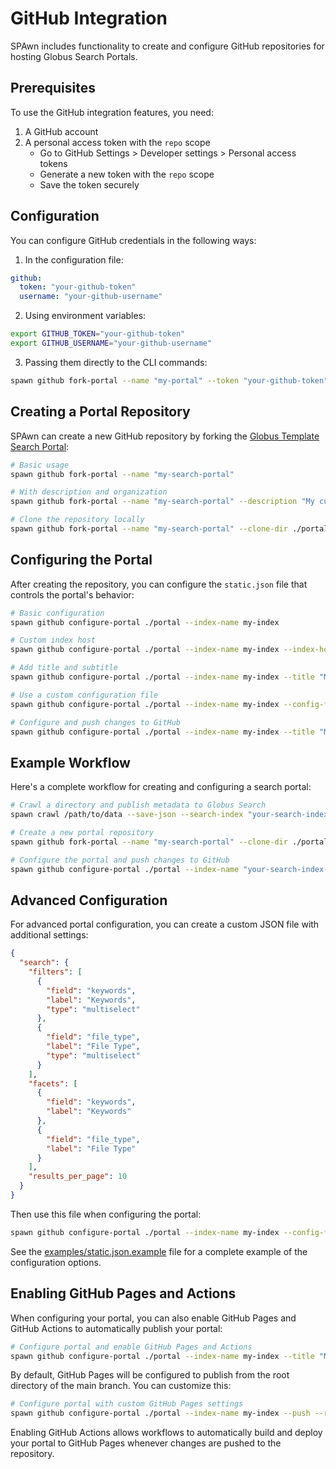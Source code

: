 # GitHub Integration

SPAwn includes functionality to create and configure GitHub repositories for hosting Globus Search Portals.

## Prerequisites

To use the GitHub integration features, you need:

1. A GitHub account
2. A personal access token with the `repo` scope
   - Go to GitHub Settings > Developer settings > Personal access tokens
   - Generate a new token with the `repo` scope
   - Save the token securely

## Configuration

You can configure GitHub credentials in the following ways:

1. In the configuration file:

```yaml
github:
  token: "your-github-token"
  username: "your-github-username"
```

2. Using environment variables:

```bash
export GITHUB_TOKEN="your-github-token"
export GITHUB_USERNAME="your-github-username"
```

3. Passing them directly to the CLI commands:

```bash
spawn github fork-portal --name "my-portal" --token "your-github-token" --username "your-github-username"
```

## Creating a Portal Repository

SPAwn can create a new GitHub repository by forking the [Globus Template Search Portal](https://github.com/globus/template-search-portal):

```bash
# Basic usage
spawn github fork-portal --name "my-search-portal"

# With description and organization
spawn github fork-portal --name "my-search-portal" --description "My custom search portal" --organization "my-org"

# Clone the repository locally
spawn github fork-portal --name "my-search-portal" --clone-dir ./portal
```

## Configuring the Portal

After creating the repository, you can configure the `static.json` file that controls the portal's behavior:

```bash
# Basic configuration
spawn github configure-portal ./portal --index-name my-index

# Custom index host
spawn github configure-portal ./portal --index-name my-index --index-host "https://custom-search-endpoint.org"

# Add title and subtitle
spawn github configure-portal ./portal --index-name my-index --title "My Search Portal" --subtitle "Search and discover data"

# Use a custom configuration file
spawn github configure-portal ./portal --index-name my-index --config-file ./my-config.json

# Configure and push changes to GitHub
spawn github configure-portal ./portal --index-name my-index --title "My Search Portal" --push --repo-owner "your-username" --repo-name "my-search-portal"
```

## Example Workflow

Here's a complete workflow for creating and configuring a search portal:

```bash
# Crawl a directory and publish metadata to Globus Search
spawn crawl /path/to/data --save-json --search-index "your-search-index-uuid"

# Create a new portal repository
spawn github fork-portal --name "my-search-portal" --clone-dir ./portal

# Configure the portal and push changes to GitHub
spawn github configure-portal ./portal --index-name "your-search-index-uuid" --title "My Search Portal" --subtitle "Search and discover data" --push --repo-owner "your-username" --repo-name "my-search-portal"
```

## Advanced Configuration

For advanced portal configuration, you can create a custom JSON file with additional settings:

```json
{
  "search": {
    "filters": [
      {
        "field": "keywords",
        "label": "Keywords",
        "type": "multiselect"
      },
      {
        "field": "file_type",
        "label": "File Type",
        "type": "multiselect"
      }
    ],
    "facets": [
      {
        "field": "keywords",
        "label": "Keywords"
      },
      {
        "field": "file_type",
        "label": "File Type"
      }
    ],
    "results_per_page": 10
  }
}
```

Then use this file when configuring the portal:

```bash
spawn github configure-portal ./portal --index-name my-index --config-file ./my-config.json
```

See the [examples/static.json.example](../examples/static.json.example) file for a complete example of the configuration options.

## Enabling GitHub Pages and Actions

When configuring your portal, you can also enable GitHub Pages and GitHub Actions to automatically publish your portal:

```bash
# Configure portal and enable GitHub Pages and Actions
spawn github configure-portal ./portal --index-name my-index --title "My Search Portal" --push --repo-owner "your-username" --repo-name "my-search-portal" --enable-pages --enable-actions
```

By default, GitHub Pages will be configured to publish from the root directory of the main branch. You can customize this:

```bash
# Configure portal with custom GitHub Pages settings
spawn github configure-portal ./portal --index-name my-index --push --repo-owner "your-username" --repo-name "my-search-portal" --enable-pages --pages-branch "gh-pages" --pages-path "/docs"
```

Enabling GitHub Actions allows workflows to automatically build and deploy your portal to GitHub Pages whenever changes are pushed to the repository.